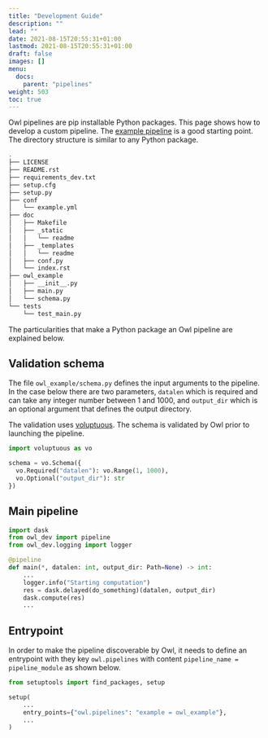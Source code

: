 ```yaml
---
title: "Development Guide"
description: ""
lead: ""
date: 2021-08-15T20:55:31+01:00
lastmod: 2021-08-15T20:55:31+01:00
draft: false
images: []
menu: 
  docs:
    parent: "pipelines"
weight: 503
toc: true
---
```


Owl pipelines are pip installable Python packages. This page shows how to develop a custom pipeline.
The [example pipeline]() is a good starting point. The directory structure is similar to any Python
package.

```bash
.
├── LICENSE
├── README.rst
├── requirements_dev.txt
├── setup.cfg
├── setup.py
├── conf
│   └── example.yml
├── doc
│   ├── Makefile
│   ├── _static
│   │   └── readme
│   ├── _templates
│   │   └── readme
│   ├── conf.py
│   └── index.rst
├── owl_example
│   ├── __init__.py
│   ├── main.py
│   └── schema.py
└── tests
    └── test_main.py
```

The particularities that make a Python package an Owl pipeline are explained below.
## Validation schema

The file `owl_example/schema.py` defines the input arguments to the pipeline. In the case below
there are two parameters, `datalen` which is required and can take any integer number between 1 and 1000,
and `output_dir` which is an optional argument that defines the output directory.

The validation uses [voluptuous](https://github.com/alecthomas/voluptuous). The schema is validated
by Owl prior to launching the pipeline.

```python
import voluptuous as vo

schema = vo.Schema({
  vo.Required("datalen"): vo.Range(1, 1000), 
  vo.Optional("output_dir"): str
})
```

## Main pipeline

```python
import dask
from owl_dev import pipeline
from owl_dev.logging import logger

@pipeline
def main(*, datalen: int, output_dir: Path=None) -> int:
    ...
    logger.info("Starting computation")
    res = dask.delayed(do_something)(datalen, output_dir)
    dask.compute(res)
    ...
```

## Entrypoint

In order to make the pipeline discoverable by Owl, it needs to define an entrypoint with
they key `owl.pipelines` with content `pipeline_name = pipeline_module` as shown below.

```python
from setuptools import find_packages, setup

setup(
    ...
    entry_points={"owl.pipelines": "example = owl_example"},
    ...
)
```